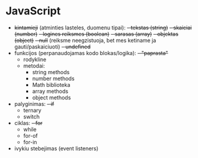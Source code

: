 # JavaScript

- ~~kintamieji~~ (atminties lasteles, duomenu tipai):
  ~~- tekstas (string)~~
  ~~- skaiciai (number)~~
  ~~- logines reiksmes (boolean)~~
  ~~- sarasas (array)~~
  ~~- objektas (object)~~
  ~~- null~~ (reiksme neegzistuoja, bet mes ketiname ja gauti/paskaiciuoti)
  ~~- undefined~~
- funkcijos (perpanaudojamas kodo blokas/logika):
  ~~- "paprasta"~~
  - rodykline
  - metodai:
    - string methods
    - number methods
    - Math biblioteka
    - array methods
    - object methods
- palyginimas:
  ~~- if~~
  - ternary
  - switch
- ciklas:
  ~~- for~~
  - while
  - for-of
  - for-in
- ivykiu stebejimas (event listeners)
